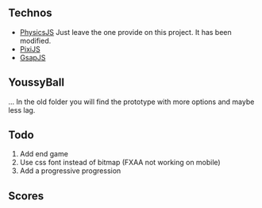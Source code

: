 ## Technos

* [PhysicsJS](http://wellcaffeinated.net/PhysicsJS/) Just leave the one provide on this project. It has been modified.
* [PixiJS](https://github.com/pixijs/pixi.js)
* [GsapJS](http://greensock.com/gsap)

## YoussyBall
... In the old folder you will find the prototype with more options and maybe less lag.

## Todo

1. Add end game
2. Use css font instead of bitmap (FXAA not working on mobile)
3. Add a progressive progression

## Scores

